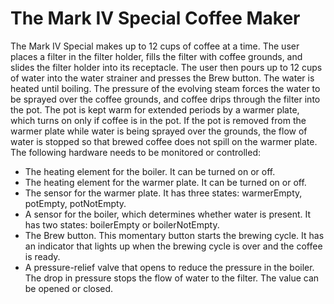 # The Mark IV Special Coffee Maker

The Mark IV Special makes up to 12 cups of coffee at a time. The user places a filter in the filter holder, fills the filter with coffee grounds, and slides the filter holder into its receptacle. The user then
pours up to 12 cups of water into the water strainer and presses the Brew button. The water is heated until boiling. The pressure of the evolving steam forces the water to be sprayed over the
coffee grounds, and coffee drips through the filter into the pot. The pot is kept warm for extended periods by a warmer plate, which turns on only if coffee is in the pot. If the pot is removed from the
warmer plate while water is being sprayed over the grounds, the flow of water is stopped so that brewed coffee does not spill on the warmer plate. The following hardware needs to be monitored or
controlled:

- The heating element for the boiler. It can be turned on or off.
- The heating element for the warmer plate. It can be turned on or off.
- The sensor for the warmer plate. It has three states: warmerEmpty, potEmpty, potNotEmpty.
- A sensor for the boiler, which determines whether water is present. It has two states: boilerEmpty or boilerNotEmpty.
- The Brew button. This momentary button starts the brewing cycle. It has an indicator that lights up when the brewing cycle is over and the coffee is ready.
- A pressure-relief valve that opens to reduce the pressure in the boiler. The drop in pressure stops the flow of water to the filter. The value can be opened or closed.
